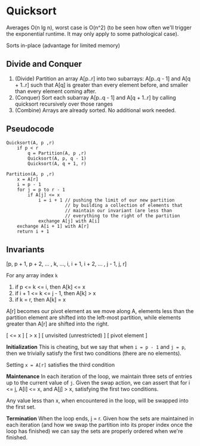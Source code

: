 # Quicksort

Averages O(n lg n), worst case is O(n^2) (to be seen how often we'll trigger the
        exponential runtime. It may only apply to some pathological case).

Sorts in-place (advantage for limited memory)

## Divide and Conquer

1. (Divide) Partition an array A[p..r] into two subarrays: A[p..q - 1] and A[q + 1..r]
   such that A[q] is greater than every element before, and smaller than every
   element coming after.
2. (Conquer) Sort each subarray A[p..q - 1] and A[q + 1..r] by calling quicksort
   recursively over those ranges
3. (Combine) Arrays are already sorted. No additional work needed.


## Pseudocode
```
Quicksort(A, p ,r)
    if p < r
        q = Partition(A, p ,r)
        Quicksort(A, p, q - 1)
        Quicksort(A, q + 1, r)
```

```
Partition(A, p ,r)
    x = A[r]
    i = p - 1
    for j = p to r - 1
        if A[j] <= x
            i = i + 1 // pushing the limit of our new partition
                      // by building a collection of elements that
                      // maintain our invariant (are less than
                      // everything to the right of the partition
            exchange A[j] with A[i]
    exchange A[i + 1] with A[r]
    return i + 1
```

## Invariants

[p, p + 1, p + 2, ... , k, ..., i, i + 1, i + 2, ... , j - 1, j, r]

For any array index `k`
1. if p <= k <= i, then A[k] <= x
2. if i + 1 <= k <= j - 1, then A[k] > x
3. if k = r, then A[k] = x

A[r] becomes our pivot element
as we move along A, elements less than the partition element are
shifted into the left-most partition, while elements greater than A[r]
are shifted into the right.

[ <= x ] [ > x ] [ unvisited (unrestricted) ] [ pivot element ]

**Initialization** 
This is cheating, but we say that when `i = p - 1` and `j = p`, then we 
trivially satisfy the first two conditions (there are no elements).

Setting `x = A[r]` satisfies the third condition

**Maintenance**
In each iteration of the loop, we maintain three sets of entries up to the
current value of `j`. Given the swap action, we can assert that for i <= j,
A[i] <= x, and A[j] > x, satisfying the first two conditions.

Any value less than x, when encountered in the loop, will be swapped into the
first set.

**Termination**
When the loop ends, j = r. Given how the sets are maintained in each iteration
(and how we swap the partition into its proper index once the loop has finished)
we can say the sets are properly ordered when we're finished.

